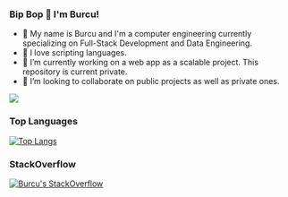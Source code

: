 ### Bip Bop 👋 I'm Burcu!

- 👾 My name is Burcu and I'm a computer engineering currently specializing on Full-Stack Development and Data Engineering.
- 🤖 I love scripting languages.
- 🔭 I’m currently working on a web app as a scalable project. This repository is current private.
- 👯 I’m looking to collaborate on public projects as well as private ones.

[![](https://visitcount.itsvg.in/api?id=theburcu&label=Profile%20Views&color=9&pretty=true)](https://visitcount.itsvg.in)

### Top Languages

[![Top Langs](https://github-readme-stats.vercel.app/api/top-langs/?username=theburcu&layout=donut)](https://github.com/theburcu/github-readme-stats)

### StackOverflow
[![Burcu's StackOverflow](https://github-readme-stackoverflow.vercel.app/?userID=5898685)](https://stackoverflow.com/users/5898685/burcu)


